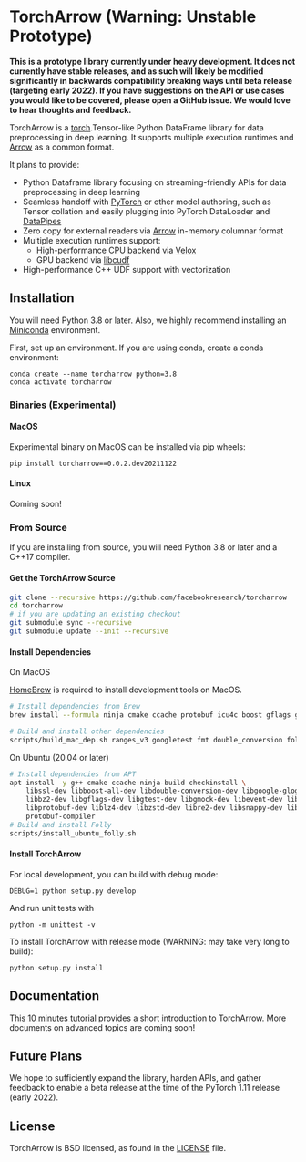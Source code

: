 # TorchArrow (Warning: Unstable Prototype)

**This is a prototype library currently under heavy development. It does not currently have stable releases, and as such will likely be modified significantly in backwards compatibility breaking ways until beta release (targeting early 2022). If you have suggestions on the API or use cases you would like to be covered, please open a GitHub issue. We would love to hear thoughts and feedback.**

TorchArrow is a [torch](https://github.com/pytorch/pytorch).Tensor-like Python DataFrame library for data preprocessing in deep learning. It supports multiple execution runtimes and [Arrow](https://github.com/apache/arrow) as a common format.

It plans to provide:

* Python Dataframe library focusing on streaming-friendly APIs for data preprocessing in deep learning
* Seamless handoff with [PyTorch](https://github.com/pytorch/pytorch) or other model authoring, such as Tensor collation and easily plugging into PyTorch DataLoader and [DataPipes](https://github.com/pytorch/data#what-are-datapipes)
* Zero copy for external readers via [Arrow](https://github.com/apache/arrow) in-memory columnar format
* Multiple execution runtimes support:
    - High-performance CPU backend via [Velox](https://github.com/facebookincubator/velox/)
    - GPU backend via [libcudf](https://docs.rapids.ai/api/libcudf/stable/)
* High-performance C++ UDF support with vectorization

## Installation

You will need Python 3.8 or later. Also, we highly recommend installing an [Miniconda](https://docs.conda.io/en/latest/miniconda.html#latest-miniconda-installer-links) environment.

First, set up an environment. If you are using conda, create a conda environment:
```
conda create --name torcharrow python=3.8
conda activate torcharrow
```

### Binaries (Experimental)

#### MacOS

Experimental binary on MacOS can be installed via pip wheels:
```
pip install torcharrow==0.0.2.dev20211122
```

#### Linux
Coming soon!

### From Source

If you are installing from source, you will need Python 3.8 or later and a C++17 compiler.

#### Get the TorchArrow Source
```bash
git clone --recursive https://github.com/facebookresearch/torcharrow
cd torcharrow
# if you are updating an existing checkout
git submodule sync --recursive
git submodule update --init --recursive
```

#### Install Dependencies

On MacOS

[HomeBrew](https://brew.sh/) is required to install development tools on MacOS.

```bash
# Install dependencies from Brew
brew install --formula ninja cmake ccache protobuf icu4c boost gflags glog libevent lz4 lzo snappy xz zstd

# Build and install other dependencies
scripts/build_mac_dep.sh ranges_v3 googletest fmt double_conversion folly re2
```

On Ubuntu (20.04 or later)
```bash
# Install dependencies from APT
apt install -y g++ cmake ccache ninja-build checkinstall \
    libssl-dev libboost-all-dev libdouble-conversion-dev libgoogle-glog-dev \
    libbz2-dev libgflags-dev libgtest-dev libgmock-dev libevent-dev libfmt-dev \
    libprotobuf-dev liblz4-dev libzstd-dev libre2-dev libsnappy-dev liblzo2-dev \
    protobuf-compiler
# Build and install Folly
scripts/install_ubuntu_folly.sh
```

#### Install TorchArrow
For local development, you can build with debug mode:
```
DEBUG=1 python setup.py develop
```

And run unit tests with
```
python -m unittest -v
```

To install TorchArrow with release mode (WARNING: may take very long to build):
```
python setup.py install
```


## Documentation
This [10 minutes tutorial](https://github.com/facebookresearch/torcharrow/blob/main/tutorial/tutorial.ipynb) provides a short introduction to TorchArrow. More documents on advanced topics are coming soon!

## Future Plans
We hope to sufficiently expand the library, harden APIs, and gather feedback to enable a beta release at the time of the PyTorch 1.11 release (early 2022).

## License

TorchArrow is BSD licensed, as found in the [LICENSE](LICENSE) file.
